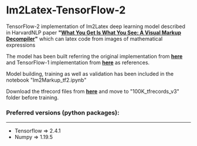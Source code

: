 # Im2Latex-TensorFlow-2
TensorFlow-2 implementation of Im2Latex deep learning model described in HarvardNLP paper **"[What You Get Is What You See:
A Visual Markup Decompiler]([https://arxiv.org/abs/1609.04938](https://arxiv.org/pdf/1609.04938v1.pdf))"** which can latex code from images of mathematical expressions 

The model has been built referring the original implementation from **[here](https://github.com/harvardnlp/im2markup)** and TensorFlow-1 implementation from **[here](https://github.com/aspnetcs/myim2latex-tensorflow-docker)** as references.

Model building, training as well as validation has been included in the notebook "Im2Markup_tf2.ipynb"

Download the tfrecord files from **[here](https://drive.google.com/drive/folders/1eQ3qvM6wpvsL4XbREGfVfJhybDWjUapH?usp=sharing)** and move to "100K_tfrecords_v3" folder before training.

### Preferred versions (python packages):
---

- Tensorflow => 2.4.1
- Numpy => 1.19.5
